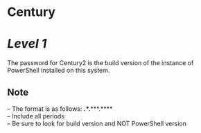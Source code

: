 # Century

# *Level 1*

The password for Century2 is the build version of the instance of PowerShell installed on this system.

## Note
– The format is as follows: **.*.*****.**** <br>
– Include all periods <br>
– Be sure to look for build version and NOT PowerShell version <br>

